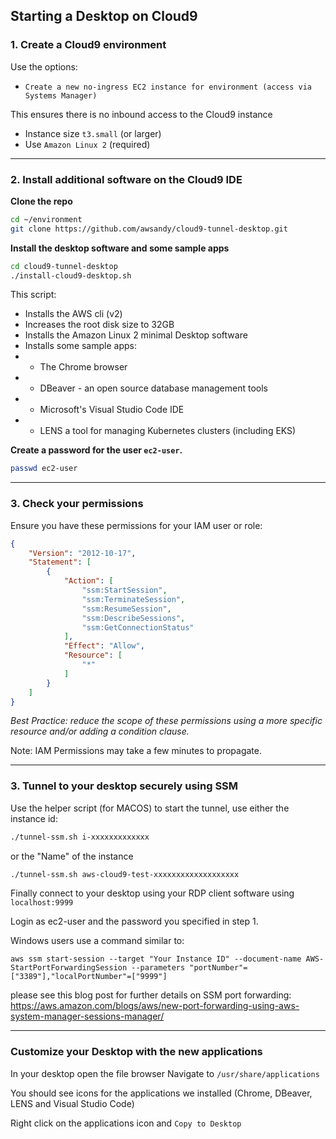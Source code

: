 ## Starting a Desktop on Cloud9

### 1. Create a Cloud9 environment

Use the options:
* `Create a new no-ingress EC2 instance for environment (access via Systems Manager)`

This ensures there is no inbound access to the Cloud9 instance

* Instance size `t3.small` (or larger)  
* Use `Amazon Linux 2` (required)

----

### 2. Install additional software on the Cloud9 IDE

**Clone the repo**

```bash
cd ~/environment
git clone https://github.com/awsandy/cloud9-tunnel-desktop.git
```

**Install the desktop software and some sample apps**

```bash
cd cloud9-tunnel-desktop
./install-cloud9-desktop.sh
```

This script:

* Installs the AWS cli (v2)
* Increases the root disk size to 32GB
* Installs the Amazon Linux 2 minimal Desktop software
* Installs some sample apps:
* * The Chrome browser 
* * DBeaver - an open source database management tools
* * Microsoft's Visual Studio Code IDE
* * LENS a tool for managing Kubernetes clusters (including EKS)
  


**Create a password for the user `ec2-user`.**

```bash
passwd ec2-user

```


----

### 3. Check your permissions

Ensure you have these permissions for your IAM user or role:

```json
{
    "Version": "2012-10-17",
    "Statement": [
        {
            "Action": [
                "ssm:StartSession",
                "ssm:TerminateSession",
                "ssm:ResumeSession",
                "ssm:DescribeSessions",
                "ssm:GetConnectionStatus"
            ],
            "Effect": "Allow",
            "Resource": [
                "*"
            ]
        }
    ]
}
```

*Best Practice: reduce the scope of these permissions using a more specific resource and/or adding a condition clause.*

Note: IAM Permissions may take a few minutes to propagate. 


-----

### 3. Tunnel to your desktop securely using SSM

Use the helper script (for MACOS) to start the tunnel, use either the instance id:

```bash
./tunnel-ssm.sh i-xxxxxxxxxxxxx
```
or the "Name" of the instance

```bash
./tunnel-ssm.sh aws-cloud9-test-xxxxxxxxxxxxxxxxxxx
```

Finally connect to your desktop using your RDP client software using `localhost:9999`

Login as ec2-user and the password you specified in step 1.



Windows users use a command similar to:

```
aws ssm start-session --target "Your Instance ID" --document-name AWS-StartPortForwardingSession --parameters "portNumber"=["3389"],"localPortNumber"=["9999"]
```

please see this blog post for further details on SSM port forwarding: 
https://aws.amazon.com/blogs/aws/new-port-forwarding-using-aws-system-manager-sessions-manager/


----

### Customize your Desktop with the new applications

In your desktop open the file browser
Navigate to `/usr/share/applications`

You should see icons for the applications we installed (Chrome, DBeaver, LENS and Visual Studio Code)

Right click on the applications icon and `Copy to Desktop`


